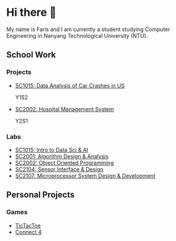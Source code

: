 # Hi there 👋

My name is Faris and I am currently a student studying Computer Engineering in Nanyang Technological University (NTU).


## School Work
### Projects
- [SC1015: Data Analysis of Car Crashes in US](https://github.com/faris1702/SC1015-Mini-Project)   <p align="justify">Y1S2</p>
- [SC2002: Hospital Management System](https://github.com/faris1702/SC2002-Hospital-Management-System-Project) <p align="justify">Y2S1</p>
### Labs
- [SC1015: Intro to Data Sci & AI]()
- [SC2001: Algorithm Design & Analysis](https://github.com/faris1702/SC2001-Algorithm-Design-and-Analysis)
- [SC2002: Object Oriented Programming](https://github.com/faris1702/SC2002-Object-Oriented-Programming-Labs)
- [SC2104: Sensor Interface & Design](https://github.com/faris1702/SC2104-Sensor-Interface-and-Design)
- [SC2107: Microprocessor System Design & Development](https://github.com/faris1702/SC2107-Microprocessor-System-Design-and-Development)

## Personal Projects
### Games
- [TicTacToe](https://github.com/faris1702/TicTacToe)
- [Connect 4](https://github.com/faris1702/Connect4)
<!--
**faris1702/faris1702** is a ✨ _special_ ✨ repository because its `README.md` (this file) appears on your GitHub profile.

Here are some ideas to get you started:

- 🔭 I’m currently working on ...
- 🌱 I’m currently learning ...
- 👯 I’m looking to collaborate on ...
- 🤔 I’m looking for help with ...
- 💬 Ask me about ...
- 📫 How to reach me: ...
- 😄 Pronouns: ...
- ⚡ Fun fact: ...
-->
